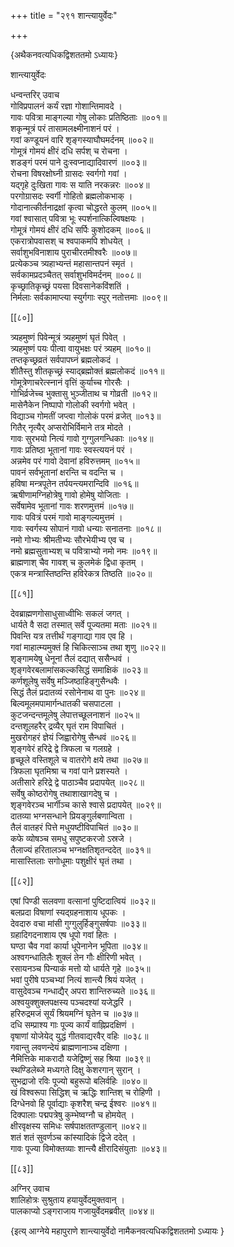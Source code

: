 +++
title = "२९१ शान्त्यायुर्वेदः"

+++

\{अथैकनवत्यधिकद्विशततमो ऽध्यायः\}

शान्त्यायुर्वेदः  
    
धन्वन्तरिर् उवाच  
गोविप्रपालनं कर्यं रज्ञा गोशान्तिमावदे ।  
गावः पवित्रा माङ्गल्या गोषु लोकाः प्रतिष्ठिताः   ॥००१॥  
शकृन्मूत्रं परं तासामलक्ष्मीनाशनं परं   ।  
गवां कण्डूयनं वारि शृङ्गस्याघौघमर्दनम्   ॥००२॥  
गोमूत्रं गोमयं क्षीरं दधि सर्पश् च रोचना   ।  
शडङ्गं परमं पाने दुःस्वप्नाद्यादिवारणं   ॥००३॥  
रोचना विषरक्षोघ्नी ग्रासदः स्वर्गगो गवां   ।  
यद्गृहे दुःखिता गावः स याति नरकन्नरः ॥००४॥  
परगोग्रासदः स्वर्गी गोहितो ब्रह्मलोकभाक् ।  
गोदानात्कीर्तनाद्रक्षां कृत्वा चोद्धरते कुलम्   ॥००५॥  
गवां श्वासात् पवित्रा भूः स्पर्शनात्किल्विषक्षयः   ।  
गोमूत्रं गोमयं क्षीरं दधि सर्पिः कुशोदकम्   ॥००६॥  
एकरात्रोपवासश् च श्वपाकमपि शोधयेत् ।  
सर्वाशुभविनाशाय पुराचीरतमीश्वरैः ॥००७॥  
प्रत्येकञ्च त्र्यहाभ्यन्तं महासान्तपनं स्मृतं   ।  
सर्वकामप्रदञ्चैतत् सर्वाशुभविमर्दनम् ॥००८॥  
कृच्छ्रातिकृच्छ्रं पयसा दिवसानेकविंशतिं ।  
निर्मलाः सर्वकामाप्त्या स्युर्गगाः स्पुर् नतोत्तमाः   ॥००९॥  

[[८०]]
    
त्र्यहमुष्णं पिवेन्मूत्रं त्र्यहमुष्णं घृतं पिवेत्   ।  
त्र्यहमुष्णं पयः पीत्वा वायुभक्षः परं त्र्यहम्   ॥०१०॥  
तप्तकृच्छ्रव्रतं सर्वपापघ्नं ब्रह्मलोकदं ।  
शीतैस्तु शीतकृच्छ्रं स्याद्ब्रह्मोक्तं ब्रह्मलोकदं   ॥०११॥  
गोमूत्रेणाचरेत्स्नानं वृत्तिं कुर्याच्च गोरसैः   ।  
गोभिर्व्रजेच्च भुक्तासु भुञ्जीताथ च गोव्रती ॥०१२॥  
मासेनैकेन निष्पापो गोलोकी स्वर्गगो भवेत् ।  
विद्याञ्च गोमतीं जप्त्वा गोलोकं परमं व्रजेत् ॥०१३॥  
गितैर् नृत्यैर् अप्सरोभिर्विमाने तत्र मोदते ।  
गावः सुरभयो नित्यं गावो गुग्गुलगन्धिकाः ॥०१४॥  
गावः प्रतिष्ठा भूतानां गावः स्वस्त्ययनं परं   ।  
अन्नमेव परं गावो देवानां हविरुत्तमम् ॥०१५॥  
पावनं सर्वभूतानां क्षरन्ति च वदन्ति च ।  
हविषा मन्त्रपूतेन तर्पयन्त्यमरान्दिवि ॥०१६॥  
ऋषीणामग्निहोत्रेषु गावो होमेषु योजिताः ।  
सर्वेषामेव भूतानां गावः शरणमुत्तमं   ॥०१७॥  
गावः पवित्रं परमं गावो माङ्गल्यमुत्तमं   ।  
गावः स्वर्गस्य सोपानं गावो धन्याः सनातनाः   ॥०१८॥  
नमो गोभ्यः श्रीमतीभ्यः सौरभेयीभ्य एव च   ।  
नमो ब्रह्मसुताभ्यश् च पवित्राभ्यो नमो नमः ॥०१९॥  
ब्राह्मणाश् चैव गावश् च कुलमेकं द्विधा कृतम्   ।  
एकत्र मन्त्रास्तिष्ठन्ति हविरेकत्र तिष्ठति ॥०२०॥  

[[८१]]
    
देवब्राह्मणगोसाधुसाध्वीभिः सकलं जगत् ।  
धार्यते वै सदा तस्मात् सर्वे पूज्यतमा मताः ॥०२१॥  
पिवन्ति यत्र तत्तीर्थं गङ्गाद्या गाव एव हि ।  
गवां माहात्म्यमुक्तं हि चिकित्साञ्च तथा शृणु   ॥०२२॥  
शृङ्गामयेषु धेनूनां तैलं दद्यात् ससैन्धवं   ।  
शृङ्गवेरबलामांसकल्कसिद्धं समाक्षिकं   ॥०२३॥  
कर्णशूलेषु सर्वेषु मञ्जिष्ठाहिङ्गुसैन्धवैः   ।  
सिद्धं तैलं प्रदातव्यं रसोनेनाथ वा पुनः   ॥०२४॥  
बिल्वमूलमपामार्गन्धातकी चसपाटला ।  
कुटजन्दन्तमूलेषु लेपात्तच्छूलनाशनं ॥०२५॥  
दन्तशूलहरैर् द्रव्यैर् घृतं राम विपाचितं ।  
मुखरोगहरं ज्ञेयं जिह्वारोगेषु सैन्धवं ॥०२६॥  
शृङ्गवेरं हरिद्रे द्वे त्रिफला च गलग्रहे ।  
हृच्छूले वस्तिशूले च वातरोगे क्षये तथा ॥०२७॥  
त्रिफला घृतमिश्रा च गवां पाने प्रशस्यते ।  
अतीसारे हरिद्रे द्वे पाठाञ्चैव प्रदापयेत् ॥०२८॥  
सर्वेषु कोष्ठरोगेषु तथाशाखागदेषु च ।  
शृङ्गवेरञ्च भार्गीञ्च कासे श्वासे प्रदापयेत्   ॥०२९॥  
दातव्या भग्नसन्धाने प्रियङ्गुर्लबणान्विता ।  
तैलं वातहरं पित्ते मधुयष्टीविपाचितं ॥०३०॥  
कफे व्योषञ्च समधु सपुष्टकरजो ऽस्रजे ।  
तैलाज्यं हरितालञ्च भग्नक्षतिशृतन्ददेत् ॥०३१॥  
मासास्तिलाः सगोधूमाः पशुक्षीरं घृतं तथा   ।  

[[८२]]
    
एषां पिण्डी सलवणा वत्सानां पुष्टिदात्वियं   ॥०३२॥  
बलप्रदा विषाणां स्यद्ग्रहनाशाय धूपकः   ।  
देवदारु वचा मांसी गुग्गुलुर्हिङ्गुसर्षपाः   ॥०३३॥  
ग्रहादिगदनाशाय एष धूपो गवां हितः ।  
घण्ठा चैव गवां कार्या धूपेनानेन भूपिता   ॥०३४॥  
अश्वगन्धातिलैः शुक्लं तेन गौः क्षीरिणी भवेत्   ।  
रसायनञ्च पिन्याकं मत्तो यो धार्यते गृहे ॥०३५॥  
भवां पुरीषे पञ्चभ्यां नित्यं शान्त्यै श्रियं यजेत्   ।  
वासुदेवञ्च गन्धाद्यैर् अपरा शान्तिरुच्यते ॥०३६॥  
अश्वयुक्शुक्लपक्षस्य पञ्चदश्यां यजेद्धरिं ।  
हरिरुद्रमजं सूर्यं श्रियमग्निं घृतेन च ॥०३७॥  
दधि सम्प्राश्य गाः पूज्य कार्यं वाह्निप्रदक्षिणं   ।  
वृषाणां योजेयेद् युद्धं गीतवाद्यरवैर् वहिः   ॥०३८॥  
गवान्तु लवणन्देयं ब्राह्मणानाञ्च दक्षिणा   ।  
नैमित्तिके माकरादौ यजेद्विष्णुं सह श्रिया ॥०३९॥  
स्थण्डिलेब्जे मध्यगते दिक्षु केशरगान् सुरान् ।  
सुभद्राजो रविः पूज्यो बहुरूपो बलिर्वहिः ॥०४०॥  
खं विश्वरूपा सिद्धिश् च ऋद्धिः शान्तिश् च रोहिणी   ।  
दिग्धेनवो हि पूर्वाद्याः कृशरैश् चन्द्र ईश्वरः   ॥०४१॥  
दिक्पालाः पद्मपत्रेषु कुम्भेष्वग्नौ च होमयेत् ।  
क्षीरवृक्षस्य समिधः सर्षपाक्षततण्डुलान्   ॥०४२॥  
शतं शतं सुवर्णञ्च कांस्यादिकं द्विजे ददेत्   ।  
गावः पूज्या विमोक्तव्याः शान्त्यै क्षीरादिसंयुताः   ॥०४३॥  

[[८३]]

अग्निर् उवाच  
शालिहोत्रः सुश्रुताय हयायुर्वेदमुक्तवान् ।  
पालकाप्यो ऽङ्गराजाय गजायुर्वेदमब्रवीत् ॥०४४॥

\{इत्य् आग्नेये महापुराणे शान्त्यायुर्वेदो नामैकनवत्यधिकद्विशततमो ऽध्यायः  }
    